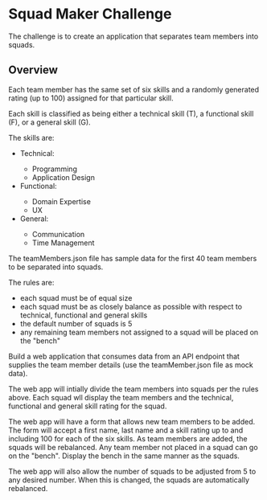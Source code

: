 <h1>Squad Maker Challenge</h1>

The challenge is to create an application that separates team members into squads.

<h2>Overview</h2>

Each team member has the same set of six skills and a randomly generated rating (up to 100) assigned for that particular skill. 

Each skill is classified as being either a technical skill (T), a functional skill (F), or a general skill (G).

The skills are:
<ul>
	<li>Technical:</li>
	<ul>
		<li>Programming</li>
		<li>Application Design</li>
	</ul>
	<li>Functional:</li>
		<ul>
			<li>Domain Expertise</li>
			<li>UX</li>
	</ul>
	<li>General:</li>
	<ul>
		<li>Communication</li>
		<li>Time Management</li>
	</ul>
</ul>

The teamMembers.json file has sample data for the first 40 team members to be separated into squads.

The rules are:
<ul>
	<li>each squad must be of equal size</li>
<li>each squad must be as closely balance as possible with respect to technical, functional and general skills</li>
	<li>the default number of squads is 5</li>
	<li>any remaining team members not assigned to a squad will be placed on the "bench"</li>
</ul>

Build a web application that consumes data from an API endpoint that supplies the team member details (use the teamMember.json file as mock data). 

The web app will intially divide the team members into squads per the rules above. Each squad wll display the team members and the technical, functional and general skill rating for the squad.

The web app will have a form that allows new team members to be added. The form will accept a first name, last name and a skill rating up to and including 100 for each of the six skills. As team members are added, the squads will be rebalanced. Any team member not placed in a squad can go on the "bench". Display the bench in the same manner as the squads. 

The web app will also allow the number of squads to be adjusted from 5 to any desired number. When this is changed, the squads are automatically rebalanced. 





